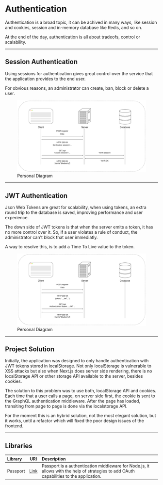 # Authentication

Authentication is a broad topic, it can be achived in many ways, like session and cookies, session and in-memory database like Redis, and so on.

At the end of the day, authentication is all about tradeofs, control or scalability.

<hr/>

## Session Authentication

Using sessions for authentication gives great control over the service that the application provides to the end user.

For obvious reasons, an administrator can create, ban, block or delete a user.

<figure>
  <img src="../../images/sessionAuthentication.png" alt="sessionAuthentication"/>
  <figcaption>Personal Diagram</figcaption>
</figure>

<hr/>

## JWT Authentication

Json Web Tokens are great for scalability, when using tokens, an extra round trip to the database is saved, improving performance and user experience.

The down side of JWT tokens is that when the server emits a token, it has no more control over it. So, if a user violates a rule of conduct, the administrator can't block that user immediatly.

A way to resolve this, is to add a Time To Live value to the token.

<figure>
  <img src="../../images/jwtAuthentication.png" alt="jwtAuthentication"/>
  <figcaption>Personal Diagram</figcaption>
</figure>

<hr/>

## Project Solution

Initially, the application was designed to only handle authentication with JWT tokens stored in localStorage. Not only localStorage is vulnerable to XSS attacks but also when Next.js does server side rendering, there is no localStorage API or other storage API available to the server, besides cookies.

The solution to this problem was to use both, localStorage API and cookies. Each time that a user calls a page, on server side first, the cookie is sent to the GraphQL authentication middleware. After the page has loaded, transiting from page to page is done via the localstorage API.

For the moment this is an hybrid solution, not the most elegant solution, but it works, until a refactor which will fixed the poor design issues of the frontend.

<hr/>

## Libraries

| Library  |                URI                 | Description                                                                                                                              |
| :------- | :--------------------------------: | :--------------------------------------------------------------------------------------------------------------------------------------- |
| Passport | [Link](http://www.passportjs.org/) | Passport is a authentication middleware for Node.js, it allows with the help of strategies to add OAuth capabilities to the application. |
